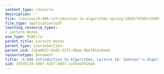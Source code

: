 ```yaml
---
content_type: resource
description: ''
file: /courses/6-006-introduction-to-algorithms-spring-2020/7d7d5c35490f41b7b037cafbda7019ad_MIT6_006S20_lec14.pdf
file_type: application/pdf
learning_resource_types:
- Lecture Notes
ocw_type: OCWFile
parent_title: Lecture Notes
parent_type: CourseSection
parent_uid: 51ba9637-0a92-32f2-88ab-0bef851c9ad4
resourcetype: Document
title: '6.006 Introduction to Algorithms, Lecture 14: Johnson''s Algorithm'
uid: 7d7d5c35-490f-41b7-b037-cafbda7019ad
---
```

